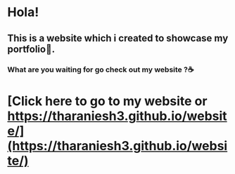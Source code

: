 # Hola!
## This is a website which i created to showcase my portfolio🕺.
### What are you waiting for go check out my website ?☕
# [Click here to go to my website or https://tharaniesh3.github.io/website/](https://tharaniesh3.github.io/website/)
